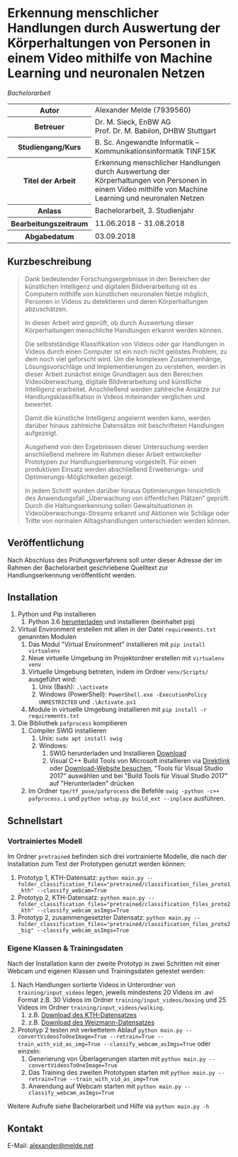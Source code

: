 # Erkennung menschlicher Handlungen durch Auswertung der Körperhaltungen von Personen in einem Video mithilfe von Machine Learning und neuronalen Netzen
_Bachelorarbeit_
<table>
<tr><th>Autor</th><td>Alexander Melde (7939560)</td></tr>
<tr><th>Betreuer</th><td>Dr. M. Sieck, EnBW AG<br/>Prof. Dr. M. Babilon, DHBW Stuttgart</td></tr>
<tr><th>Studiengang/Kurs</th><td>B. Sc. Angewandte Informatik – Kommunikationsinformatik TINF15K</td></tr>
<tr><th>Titel der Arbeit</th><td>Erkennung menschlicher Handlungen durch Auswertung der Körperhaltungen von Personen in einem Video mithilfe von Machine Learning und neuronalen Netzen</td></tr>
<tr><th>Anlass</th><td>Bachelorarbeit, 3. Studienjahr</td></tr>
<tr><th>Bearbeitungszeitraum</th><td>11.06.2018 - 31.08.2018</td></tr>
<tr><th>Abgabedatum</th><td>03.09.2018</td></tr>
</table>

## Kurzbeschreibung
> Dank bedeutender Forschungsergebnisse in den Bereichen der künstlichen Intelligenz und digitalen Bildverarbeitung ist es Computern mithilfe von künstlichen neuronalen Netze möglich, Personen in Videos zu detektieren und deren Körperhaltungen abzuschätzen.
> 
> In dieser Arbeit wird geprüft, ob durch Auswertung dieser Körperhaltungen menschliche Handlungen erkannt werden können.
> 
> Die selbstständige Klassifikation von Videos oder gar Handlungen in Videos durch einen Computer ist ein noch nicht gelöstes Problem, zu dem noch viel geforscht wird. Um die komplexen Zusammenhänge, Lösungsvorschläge und Implementierungen zu verstehen, werden in dieser Arbeit zunächst einige Grundlagen aus den Bereichen Videoüberwachung, digitale Bildverarbeitung und künstliche Intelligenz erarbeitet. Anschließend werden zahlreiche Ansätze zur Handlungsklassifikation in Videos miteinander verglichen und bewertet.
> 
> Damit die künstliche Intelligenz angelernt werden kann, werden darüber hinaus zahlreiche Datensätze mit beschrifteten Handlungen aufgezeigt.
> 
> Ausgehend von den Ergebnissen dieser Untersuchung werden anschließend mehrere im Rahmen dieser Arbeit entwickelter Prototypen zur Handlungserkennung vorgestellt. Für einen produktiven Einsatz werden abschließend Erweiterungs- und Optimierungs-Möglichkeiten gezeigt.
> 
> In jedem Schritt wurden darüber hinaus Optimierungen hinsichtlich des Anwendungsfall „Überwachung von öffentlichen Plätzen“ geprüft. Durch die Haltungserkennung sollen Gewaltsituationen in Videoüberwachungs-Streams erkannt und Aktionen wie Schläge oder Tritte von normalen Alltagshandlungen unterschieden werden können.


## Veröffentlichung
Nach Abschluss des Prüfungsverfahrens soll unter dieser Adresse der im Rahmen der Bachelorarbeit geschriebene Quelltext zur Handlungserkennung veröffentlicht werden.


## Installation

1) Python und Pip installieren
    1) Python 3.6 [herunterladen](https://www.python.org/downloads/) und installieren (beinhaltet pip)
2) Virtual Environment erstellen mit allen in der Datei ``requirements.txt`` genannten Modulen
    1) Das Modul "Virtual Environment" installieren mit ``pip install virtualenv``
    2) Neue virtuelle Umgebung im Projektordner erstellen mit ``virtualenv venv``
    3) Virtuelle Umgebung betreten, indem im Ordner ``venv/Scripts/`` ausgeführt wird: 
        1) Unix (Bash): ``.\activate``
        2) Windows (PowerShell): ``PowerShell.exe -ExecutionPolicy UNRESTRICTED`` und ``.\Activate.ps1``
    4) Module in virtuelle Umgebung installieren mit ``pip install -r requirements.txt``
3) Die Bibliothek ```pafprocess``` kompilieren
    1) Compiler SWIG installieren
        1) Unix: ``sudo apt install swig``
        2) Windows:
            1) SWIG herunterladen und Installieren [Download](http://www.swig.org/download.html)
            2) Visual C++ Build Tools von Microsoft installieren via [Direktlink](https://visualstudio.microsoft.com/thank-you-downloading-visual-studio/?sku=BuildTools&rel=15) oder [Download-Website besuchen](https://visualstudio.microsoft.com/downloads), "Tools für Visual Studio 2017" auswählen und bei "Build Tools für Visual Studio 2017" auf "Herunterladen" drücken
    1) Im Ordner ``tpe/tf_pose/pafprocess`` die Befehle ``swig -python -c++ pafprocess.i`` und ``python setup.py build_ext --inplace`` ausführen.


## Schnellstart
### Vortrainiertes Modell
Im Ordner ``pretrained`` befinden sich drei vortrainierte Modelle, die nach der Installation zum Test der Prototypen genutzt werden können:

1) Prototyp 1, KTH-Datensatz: ``python main.py --folder_classification_files="pretrained/classification_files_proto1_kth" --classify_webcam=True``
2) Prototyp 2, KTH-Datensatz: ``python main.py --folder_classification_files="pretrained/classification_files_proto2_kth" --classify_webcam_asImgs=True``
3) Prototyp 2, zusammengesetzter Datensatz: ``python main.py --folder_classification_files="pretrained/classification_files_proto2_big" --classify_webcam_asImgs=True``

### Eigene Klassen & Trainingsdaten
Nach der Installation kann der zweite Prototyp in zwei Schritten mit einer Webcam und eigenen Klassen und Trainingsdaten getestet werden:

1) Nach Handlungen sortierte Videos in Unterordner von ```training/input_videos``` legen, jeweils mindestens 20 Videos im .avi Format z.B. 30 Videos  im Ordner ``training/input_videos/boxing`` und 25 Videos im Ordner ``training/input_videos/walking``.
    1) z.B. [Download des KTH-Datensatzes](http://www.nada.kth.se/cvap/actions/)
    2) z.B. [Download des Weizmann-Datensatzes](http://www.wisdom.weizmann.ac.il/~vision/SpaceTimeActions.html)
2) Prototyp 2 testen mit verkettetem Ablauf ``python main.py --convertVideosToOneImage=True --retrain=True --train_with_vid_as_img=True --classify_webcam_asImgs=True`` oder einzeln:
    1) Generierung von Überlagerungen starten mit ``python main.py --convertVideosToOneImage=True``
    2) Das Training des zweiten Prototypen starten mit ``python main.py --retrain=True --train_with_vid_as_img=True``
    3) Anwendung auf Webcam starten mit ``python main.py --classify_webcam_asImgs=True``

Weitere Aufrufe siehe Bachelorarbeit und Hilfe via ``python main.py -h``


## Kontakt
E-Mail: alexander@melde.net
